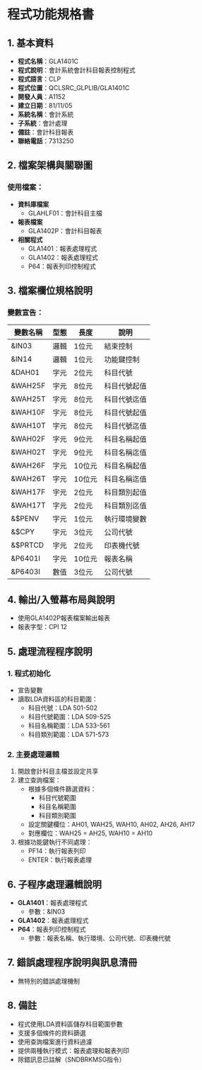 # 程式功能規格書

## 1. 基本資料
- **程式名稱**：GLA1401C
- **程式說明**：會計系統會計科目報表控制程式
- **程式語言**：CLP
- **程式位置**：QCLSRC_GLPLIB/GLA1401C
- **開發人員**：A1152
- **建立日期**：81/11/05
- **系統名稱**：會計系統
- **子系統**：會計處理
- **備註**：會計科目報表
- **聯絡電話**：7313250

## 2. 檔案架構與關聯圖
### 使用檔案：
- **資料庫檔案**
  - GLAHLF01：會計科目主檔
- **報表檔案**
  - GLA1402P：會計科目報表
- **相關程式**
  - GLA1401：報表處理程式
  - GLA1402：報表處理程式
  - P64：報表列印控制程式

## 3. 檔案欄位規格說明
### 變數宣告：
| 變數名稱 | 型態 | 長度 | 說明 |
|---------|------|------|------|
| &IN03 | 邏輯 | 1位元 | 結束控制 |
| &IN14 | 邏輯 | 1位元 | 功能鍵控制 |
| &DAH01 | 字元 | 2位元 | 科目代號 |
| &WAH25F | 字元 | 8位元 | 科目代號起值 |
| &WAH25T | 字元 | 8位元 | 科目代號迄值 |
| &WAH10F | 字元 | 8位元 | 科目代號起值 |
| &WAH10T | 字元 | 8位元 | 科目代號迄值 |
| &WAH02F | 字元 | 9位元 | 科目名稱起值 |
| &WAH02T | 字元 | 9位元 | 科目名稱迄值 |
| &WAH26F | 字元 | 10位元 | 科目名稱起值 |
| &WAH26T | 字元 | 10位元 | 科目名稱迄值 |
| &WAH17F | 字元 | 2位元 | 科目類別起值 |
| &WAH17T | 字元 | 2位元 | 科目類別迄值 |
| &$PENV | 字元 | 1位元 | 執行環境變數 |
| &$CPY | 字元 | 3位元 | 公司代號 |
| &$PRTCD | 字元 | 2位元 | 印表機代號 |
| &P6401I | 字元 | 10位元 | 報表名稱 |
| &P6403I | 數值 | 3位元 | 公司代號 |

## 4. 輸出/入螢幕布局與說明
- 使用GLA1402P報表檔案輸出報表
- 報表字型：CPI 12

## 5. 處理流程程序說明
### 1. 程式初始化
- 宣告變數
- 讀取LDA資料區的科目範圍：
  * 科目代號：LDA 501-502
  * 科目代號範圍：LDA 509-525
  * 科目名稱範圍：LDA 533-561
  * 科目類別範圍：LDA 571-573

### 2. 主要處理邏輯
1. 開啟會計科目主檔並設定共享
2. 建立查詢檔案：
   - 根據多個條件篩選資料：
     * 科目代號範圍
     * 科目名稱範圍
     * 科目類別範圍
   - 設定關鍵欄位：AH01, WAH25, WAH10, AH02, AH26, AH17
   - 對應欄位：WAH25 = AH25, WAH10 = AH10
3. 根據功能鍵執行不同處理：
   - PF14：執行報表列印
   - ENTER：執行報表處理

## 6. 子程序處理邏輯說明
- **GLA1401**：報表處理程式
  * 參數：&IN03
- **GLA1402**：報表處理程式
- **P64**：報表列印控制程式
  * 參數：報表名稱、執行環境、公司代號、印表機代號

## 7. 錯誤處理程序說明與訊息清冊
- 無特別的錯誤處理機制

## 8. 備註
- 程式使用LDA資料區儲存科目範圍參數
- 支援多個條件的資料篩選
- 使用查詢檔案進行資料過濾
- 提供兩種執行模式：報表處理和報表列印
- 除錯訊息已註解（SNDBRKMSG指令） 